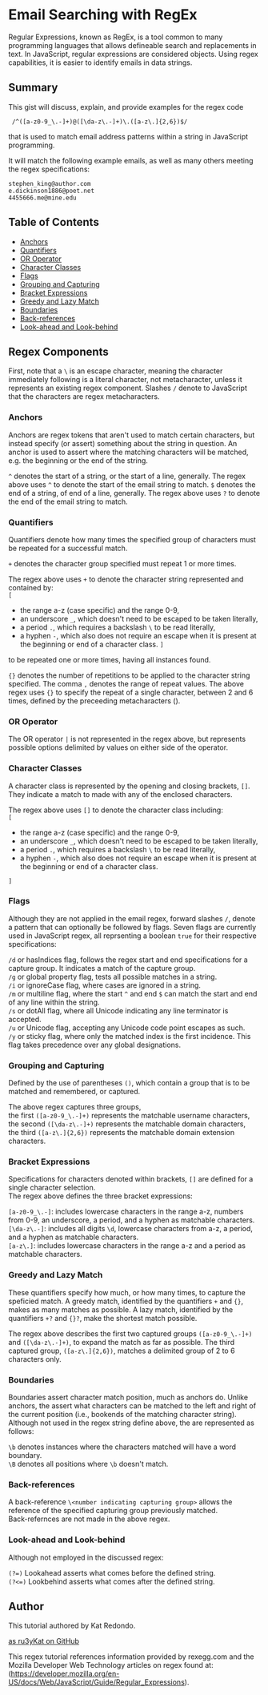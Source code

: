 # Email Searching with RegEx

Regular Expressions, known as RegEx, is a tool common to many programming languages that allows defineable search and replacements in text. In JavaScript, regular expressions are considered objects. Using regex capabilities, it is easier to identify emails in data strings.

## Summary

This gist will discuss, explain, and provide examples for the regex code

```
 /^([a-z0-9_\.-]+)@([\da-z\.-]+)\.([a-z\.]{2,6})$/
```

that is used to match email address patterns within a string in JavaScript programming.

It will match the following example emails, as well as many others meeting the regex specifications:

```
stephen_king@author.com
e.dickinson1886@poet.net
4455666.me@mine.edu
```

## Table of Contents

- [Anchors](#anchors)
- [Quantifiers](#quantifiers)
- [OR Operator](#or-operator)
- [Character Classes](#character-classes)
- [Flags](#flags)
- [Grouping and Capturing](#grouping-and-capturing)
- [Bracket Expressions](#bracket-expressions)
- [Greedy and Lazy Match](#greedy-and-lazy-match)
- [Boundaries](#boundaries)
- [Back-references](#back-references)
- [Look-ahead and Look-behind](#look-ahead-and-look-behind)

## Regex Components

First, note that a `\` is an escape character, meaning the character immediately following is a literal character, not metacharacter, unless it represents an existing regex component. Slashes `/` denote to JavaScript that the characters are regex metacharacters.

### Anchors

Anchors are regex tokens that aren't used to match certain characters, but instead specify (or assert) something about the string in question. An anchor is used to assert where the matching characters will be matched, e.g. the beginning or the end of the string.

`^` denotes the start of a string, or the start of a line, generally. The regex above uses `^` to denote the start of the email string to match.
`$` denotes the end of a string, of end of a line, generally. The regex above uses `?` to denote the end of the email string to match.

### Quantifiers

Quantifiers denote how many times the specified group of characters must be repeated for a successful match.

`+` denotes the character group specified must repeat 1 or more times.

The regex above uses `+` to denote the character string represented and contained by:<br>
`[`

- the range a-z (case specific) and the range 0-9,
- an underscore `_`, which doesn't need to be escaped to be taken literally,
- a period `.`, which requires a backslash `\` to be read literally,
- a hyphen `-`, which also does not require an escape when it is present at the beginning or end of a character class.
  `]`

to be repeated one or more times, having all instances found.

`{}` denotes the number of repetitions to be applied to the character string specified. The comma `,` denotes the range of repeat values.
The above regex uses `{}` to specify the repeat of a single character, between 2 and 6 times, defined by the preceeding metacharacters ().

### OR Operator

The OR operator `|` is not represented in the regex above, but represents possible options delimited by values on either side of the operator.

### Character Classes

A character class is represented by the opening and closing brackets, `[]`. They indicate a match to made with any of the enclosed characters.

The regex above uses `[]` to denote the character class including:<br>
`[`

- the range a-z (case specific) and the range 0-9,
- an underscore `_`, which doesn't need to be escaped to be taken literally,
- a period `.`, which requires a backslash `\` to be read literally,
- a hyphen `-`, which also does not require an escape when it is present at the beginning or end of a character class.

`]`

### Flags

Although they are not applied in the email regex, forward slashes `/`, denote a pattern that can optionally be followed by flags. Seven flags are currently used in JavaScript regex, all reprsenting a boolean `true` for their respective specifications:

`/d` or hasIndices flag, follows the regex start and end specifications for a capture group. It indicates a match of the capture group.<br>
`/g` or global property flag, tests all possible matches in a string.<br>
`/i` or ignoreCase flag, where cases are ignored in a string.<br>
`/m` or multiline flag, where the start `^` and end `$` can match the start and end of any line within the string.<br>
`/s` or dotAll flag, where all Unicode indicating any line terminator is accepted.<br>
`/u` or Unicode flag, accepting any Unicode code point escapes as such.<br>
`/y` or sticky flag, where only the matched index is the first incidence. This flag takes precedence over any global designations.<br>

### Grouping and Capturing

Defined by the use of parentheses `()`, which contain a group that is to be matched and remembered, or captured.

The above regex captures three groups,<br>the first `([a-z0-9_\.-]+)` represents the matchable username characters,<br>the second `([\da-z\.-]+)` represents the matchable domain characters,<br>the third `([a-z\.]{2,6})` represents the matchable domain extension characters.

### Bracket Expressions

Specifications for characters denoted within brackets, `[]` are defined for a single character selection.<br>
The regex above defines the three bracket expressions:<br>

`[a-z0-9_\.-]`: includes lowercase characters in the range a-z, numbers from 0-9, an underscore, a period, and a hyphen as matchable characters.<br>
`[\da-z\.-]`: includes all digits `\d`, lowercase characters from a-z, a period, and a hyphen as matchable characters.<br>
`[a-z\.]`: includes lowercase characters in the range a-z and a period as matchable characters.<br>

### Greedy and Lazy Match

These quantifiers specify how much, or how many times, to capture the speficied match. A greedy match, identified by the quantifiers `+` and `{}`, makes as many matches as possible. A lazy match, identified by the quantifiers `+?` and `{}?`, make the shortest match possible.

The regex above describes the first two captured groups `([a-z0-9_\.-]+)` and `([\da-z\.-]+)`, to expand the match as far as possible. The third captured group, `([a-z\.]{2,6})`, matches a delimited group of 2 to 6 characters only.

### Boundaries

Boundaries assert character match position, much as anchors do. Unlike anchors, the assert what characters can be matched to the left and right of the current position (i.e., bookends of the matching character string).<br>Although not used in the regex string define above, the are represented as follows:<br>

`\b` denotes instances where the characters matched will have a word boundary.<br>
`\B` denotes all positions where `\b` doesn't match.<br>

### Back-references

A back-reference `\<number indicating capturing group>` allows the reference of the specified capturing group previously matched.<br>
Back-refernces are not made in the above regex.

### Look-ahead and Look-behind

Although not employed in the discussed regex:<br>

`(?=)` Lookahead asserts what comes before the defined string.<br>
`(?<=)` Lookbehind asserts what comes after the defined string.<br>

## Author

This tutorial authored by Kat Redondo.

[as ru3yKat on GitHub](https://github.com/RU3YKat)

This regex tutorial references information provided by rexegg.com and the Mozilla Developer Web Technology articles on regex found at: (https://developer.mozilla.org/en-US/docs/Web/JavaScript/Guide/Regular_Expressions).
